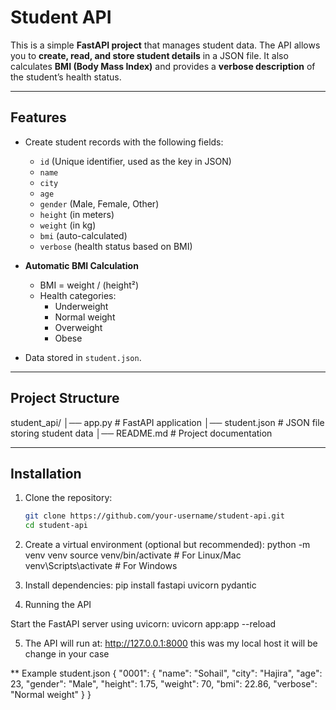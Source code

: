 # Student API  

This is a simple **FastAPI project** that manages student data. The API allows you to **create, read, and store student details** in a JSON file. It also calculates **BMI (Body Mass Index)** and provides a **verbose description** of the student’s health status.  

---

##  Features  
- Create student records with the following fields:  
  - `id` (Unique identifier, used as the key in JSON)  
  - `name`  
  - `city`  
  - `age`  
  - `gender` (Male, Female, Other)  
  - `height` (in meters)  
  - `weight` (in kg)  
  - `bmi` (auto-calculated)  
  - `verbose` (health status based on BMI)  

- **Automatic BMI Calculation**  
  - BMI = weight / (height²)  
  - Health categories:  
    - Underweight  
    - Normal weight  
    - Overweight  
    - Obese  

- Data stored in `student.json`.  

---

##  Project Structure  

student_api/
│── app.py # FastAPI application
│── student.json # JSON file storing student data
│── README.md # Project documentation


---

##  Installation  

1. Clone the repository:  
   ```bash
   git clone https://github.com/your-username/student-api.git
   cd student-api

2. Create a virtual environment (optional but recommended): 
python -m venv venv
source venv/bin/activate   # For Linux/Mac
venv\Scripts\activate      # For Windows

3. Install dependencies:
pip install fastapi uvicorn pydantic

4. Running the API

Start the FastAPI server using uvicorn:
uvicorn app:app --reload

5. The API will run at:
 http://127.0.0.1:8000 this was my local host it will be change in your case

** Example student.json
{
  "0001": {
    "name": "Sohail",
    "city": "Hajira",
    "age": 23,
    "gender": "Male",
    "height": 1.75,
    "weight": 70,
    "bmi": 22.86,
    "verbose": "Normal weight"
  }
}
